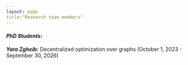 ```yaml
---
layout: page
title:"Research team members"
---
```


  
#### *PhD Students:*

__*Yara Zgheib:*__ Decentralized optimization over graphs (October 1, 2023 - September 30, 2026)
